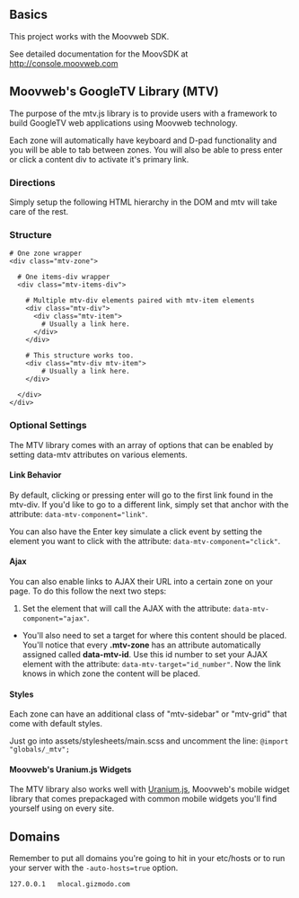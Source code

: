 ## Basics
This project works with the Moovweb SDK.

See detailed documentation for the MoovSDK at http://console.moovweb.com

## Moovweb's GoogleTV Library (MTV)

The purpose of the mtv.js library is to provide users with a framework to build GoogleTV web applications using Moovweb technology.
 
Each zone will automatically have keyboard and D-pad functionality and you will be able to tab between zones. You will also be able to press enter or click a content div to activate it's primary link.
 
### Directions

Simply setup the following HTML hierarchy in the DOM and mtv will take care of the rest.
 
### Structure

    # One zone wrapper
    <div class="mtv-zone">

      # One items-div wrapper
      <div class="mtv-items-div">

        # Multiple mtv-div elements paired with mtv-item elements
        <div class="mtv-div">
          <div class="mtv-item">
            # Usually a link here.
          </div>
        </div>

        # This structure works too. 
        <div class="mtv-div mtv-item">
            # Usually a link here.
        </div>

      </div>
    </div>
 
### Optional Settings

The MTV library comes with an array of options that can be enabled by setting data-mtv attributes on various elements.

#### Link Behavior

By default, clicking or pressing enter will go to the first link found in the mtv-div. If you'd like to go to a different link, simply set that anchor with the attribute: `data-mtv-component="link"`.

You can also have the Enter key simulate a click event by setting the element you want to click with the attribute: `data-mtv-component="click"`.

#### Ajax

You can also enable links to AJAX their URL into a certain zone on your page. To do this follow the next two steps:

  1. Set the element that will call the AJAX with the attribute: `data-mtv-component="ajax"`.
  - You'll also need to set a target for where this content should be placed. You'll notice that every **.mtv-zone** has an attribute automatically assigned called **data-mtv-id**. Use this id number to set your AJAX element with the attribute: `data-mtv-target="id_number"`. Now the link knows in which zone the content will be placed.

#### Styles

Each zone can have an additional class of "mtv-sidebar" or "mtv-grid" that come with default styles.

Just go into assets/stylesheets/main.scss and uncomment the line: `@import "globals/_mtv";`

#### Moovweb's Uranium.js Widgets

The MTV library also works well with [Uranium.js](http://uraniumjs.com), Moovweb's mobile widget library that comes prepackaged with common mobile widgets you'll find yourself using on every site.

## Domains
Remember to put all domains you're going to hit in your etc/hosts
or to run your server with the `-auto-hosts=true` option.

    127.0.0.1 	mlocal.gizmodo.com
